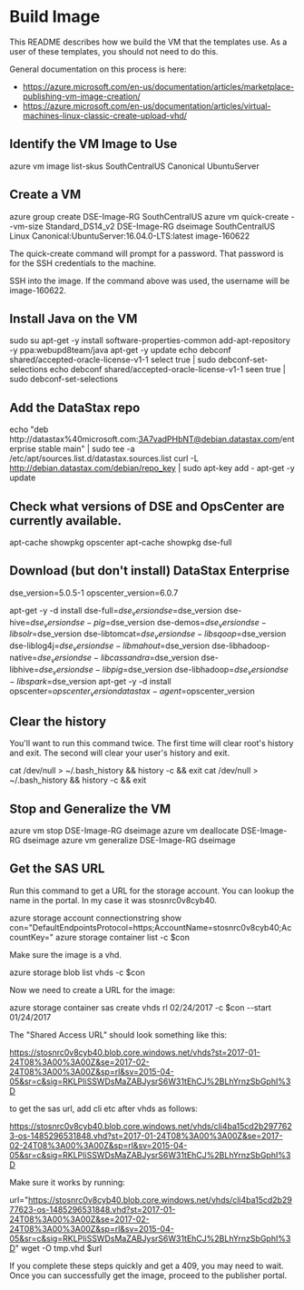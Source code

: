 # Build Image

This README describes how we build the VM that the templates use.  As a user of these templates, you should not need to do this.

General documentation on this process is here:
* https://azure.microsoft.com/en-us/documentation/articles/marketplace-publishing-vm-image-creation/
* https://azure.microsoft.com/en-us/documentation/articles/virtual-machines-linux-classic-create-upload-vhd/

## Identify the VM Image to Use

  azure vm image list-skus SouthCentralUS Canonical UbuntuServer

## Create a VM

  azure group create DSE-Image-RG SouthCentralUS
  azure vm quick-create --vm-size Standard_DS14_v2 DSE-Image-RG dseimage SouthCentralUS Linux Canonical:UbuntuServer:16.04.0-LTS:latest image-160622

The quick-create command will prompt for a password.  That password is for the SSH credentials to the machine.

SSH into the image.  If the command above was used, the username will be image-160622.

## Install Java on the VM

  sudo su
  apt-get -y install software-properties-common
  add-apt-repository -y ppa:webupd8team/java
  apt-get -y update
  echo debconf shared/accepted-oracle-license-v1-1 select true | sudo debconf-set-selections
  echo debconf shared/accepted-oracle-license-v1-1 seen true | sudo debconf-set-selections

## Add the DataStax repo

  echo "deb http://datastax%40microsoft.com:3A7vadPHbNT@debian.datastax.com/enterprise stable main" | sudo tee -a /etc/apt/sources.list.d/datastax.sources.list
  curl -L http://debian.datastax.com/debian/repo_key | sudo apt-key add -
  apt-get -y update

## Check what versions of DSE and OpsCenter are currently available.

  apt-cache showpkg opscenter
  apt-cache showpkg dse-full

## Download (but don't install) DataStax Enterprise

  dse_version=5.0.5-1
  opscenter_version=6.0.7

  apt-get -y -d install dse-full=$dse_version dse=$dse_version dse-hive=$dse_version dse-pig=$dse_version dse-demos=$dse_version dse-libsolr=$dse_version dse-libtomcat=$dse_version dse-libsqoop=$dse_version dse-liblog4j=$dse_version dse-libmahout=$dse_version dse-libhadoop-native=$dse_version dse-libcassandra=$dse_version dse-libhive=$dse_version dse-libpig=$dse_version dse-libhadoop=$dse_version dse-libspark=$dse_version
  apt-get -y -d install opscenter=$opscenter_version datastax-agent=$opscenter_version

## Clear the history

You'll want to run this command twice.  The first time will clear root's history and exit.  The second will clear your user's history and exit.

  cat /dev/null > ~/.bash_history && history -c && exit
  cat /dev/null > ~/.bash_history && history -c && exit


## Stop and Generalize the VM

  azure vm stop DSE-Image-RG dseimage
  azure vm deallocate DSE-Image-RG dseimage
  azure vm generalize DSE-Image-RG dseimage

## Get the SAS URL

Run this command to get a URL for the storage account.  You can lookup the name in the portal.  In my case it was stosnrc0v8cyb40.

  azure storage account connectionstring show <name of your storage account>
  con="DefaultEndpointsProtocol=https;AccountName=stosnrc0v8cyb40;AccountKey=<your key>"
  azure storage container list -c $con

Make sure the image is a vhd.

  azure storage blob list vhds -c $con

Now we need to create a URL for the image:

  azure storage container sas create vhds rl 02/24/2017 -c $con --start 01/24/2017

The "Shared Access URL" should look something like this:

  https://stosnrc0v8cyb40.blob.core.windows.net/vhds?st=2017-01-24T08%3A00%3A00Z&se=2017-02-24T08%3A00%3A00Z&sp=rl&sv=2015-04-05&sr=c&sig=RKLPIiSSWDsMaZABJysrS6W31tEhCJ%2BLhYrnzSbGphI%3D

to get the sas url, add cli etc after vhds as follows:

  https://stosnrc0v8cyb40.blob.core.windows.net/vhds/cli4ba15cd2b2977623-os-1485296531848.vhd?st=2017-01-24T08%3A00%3A00Z&se=2017-02-24T08%3A00%3A00Z&sp=rl&sv=2015-04-05&sr=c&sig=RKLPIiSSWDsMaZABJysrS6W31tEhCJ%2BLhYrnzSbGphI%3D

Make sure it works by running:

  url="https://stosnrc0v8cyb40.blob.core.windows.net/vhds/cli4ba15cd2b2977623-os-1485296531848.vhd?st=2017-01-24T08%3A00%3A00Z&se=2017-02-24T08%3A00%3A00Z&sp=rl&sv=2015-04-05&sr=c&sig=RKLPIiSSWDsMaZABJysrS6W31tEhCJ%2BLhYrnzSbGphI%3D"
  wget -O tmp.vhd $url

If you complete these steps quickly and get a 409, you may need to wait.  Once you can successfully get the image, proceed to the publisher portal.
